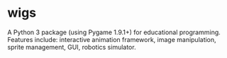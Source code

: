 # wigs
A Python 3 package (using Pygame 1.9.1+) for educational programming.  Features include: interactive animation framework, image manipulation, sprite management, GUI, robotics simulator.
